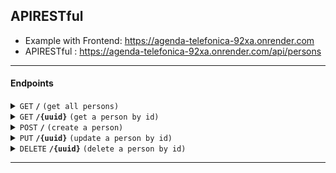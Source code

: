 ## APIRESTful

- Example with Frontend: https://agenda-telefonica-92xa.onrender.com
- APIRESTful : https://agenda-telefonica-92xa.onrender.com/api/persons

---

#### Endpoints

<details>
 <summary><code>GET</code> <code><b>/</b></code> <code>(get all persons)</code></summary>

##### Parameters

> not parameters required

##### Responses

> | http code | content-type              | response |
> | --------- | ------------------------- | -------- |
> | `200`     | `application/json`        | `JSON`   |
> | `500`     | `text/html;charset=utf-8` | none     |

##### Example RestClient

> ```javascript
> GET https://agenda-telefonica-92xa.onrender.com/api/persons HTTP/1.1
> ```

</details>

<details>
 <summary><code>GET</code> <code><b>/{uuid}</b></code> <code>(get a person by id)</code></summary>

##### Parameters

> uuid

##### Responses

> | http code | content-type              | response |
> | --------- | ------------------------- | -------- |
> | `200`     | `application/json`        | JSON     |
> | `404`     | `text/html;charset=utf-8` | none     |

##### Example RestClient

> ```javascript
> GET https://agenda-telefonica-92xa.onrender.com/api/persons/{uuid} HTTP/1.1
> ```

</details>

<details>
 <summary><code>POST</code> <code><b>/</b></code> <code>(create a person)</code></summary>

##### Parameters

> | name   | type                 |
> | ------ | -------------------- |
> | name   | String               |
> | number | String(only numbers) |

##### Responses

> | http code | content-type              | response |
> | --------- | ------------------------- | -------- |
> | `201`     | `application/json`        | JSON     |
> | `400`     | `text/html;charset=utf-8` | none     |

##### Example RestClient

> ```javascript
> POST https://agenda-telefonica-92xa.onrender.com/api/persons HTTP/1.1
> content-type: application/json
> {
>   "name": "Juan",
>  "number": "123-123123"
> }
> ```

</details>

<details>
  <summary><code>PUT</code> <code><b>/{uuid}</b></code> <code>(update a person by id)</code></summary>

##### Parameters

> | name   | type     | data type | description                         |
> | ------ | -------- | --------- | ----------------------------------- |
> | `uuid` | required | string    | The specific stub unique idendifier |

##### Responses

> | http code | content-type               | response                                 |
> | --------- | -------------------------- | ---------------------------------------- |
> | `200`     | `application/json        ` | JSON                                     |
> | `400`     | `application/json`         | `{"code":"400","message":"Bad Request"}` |

##### Example RestClient

> ```javascript
> PUT https://agenda-telefonica-92xa.onrender.com/api/persons/{uuid} HTTP/1.1
> Content-Type: application/json
>
> {
>    "number": "999-999999"
> }
> ```

</details>

<details>
  <summary><code>DELETE</code> <code><b>/{uuid}</b></code> <code>(delete a person by id)</code></summary>

##### Parameters

> uuid

##### Responses

> | http code | content-type               | response |
> | --------- | -------------------------- | -------- |
> | `202`     | `application/json        ` | JSON     |
> | `404`     | `application/json`         | none     |

##### Example cURL

> ```javascript
>  DELETE https://agenda-telefonica-92xa.onrender.com/api/persons/{uuid} HTTP/1.1
> ```

</details>

---
